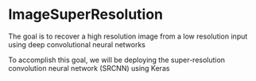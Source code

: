 # ImageSuperResolution
The goal is to recover a high resolution image from a low resolution input using deep convolutional neural networks

To accomplish this goal, we will be deploying the super-resolution convolution neural network (SRCNN) using Keras
